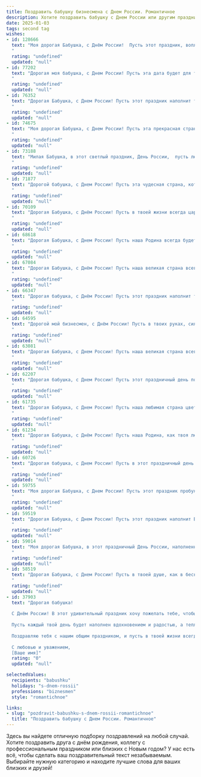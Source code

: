```yaml
---
title: Поздравить бабушку бизнесмена с Днем России. Романтичное
description: Хотите поздравить бабушку с Днем России или другим праздником? Наш ИИ создаст незабываемое поздравление, а вы обязательно выделитесь среди других.  
date: 2025-01-03
tags: second tag
wishes:
- id: 128666
  text: "Моя дорогая Бабушка, с Днём России!  Пусть этот праздник, воплощение нашей великой страны, наполнит Ваше сердце такой же безграничной любовью и нежностью, какая всегда царит в Вашем доме.  Желаю Вам, моя любимая бизнес-леди,  спокойствия, благополучия и вдохновения на все Ваши прекрасные начинания. Пусть каждый день радует Вас, как солнечный летний день на русской природе, и дарит ощущение счастья и безмятежности, достойное такой замечательной женщины, как Вы.
  "
  rating: "undefined"
  updated: "null"
- id: 77202
  text: "Дорогая моя бабушка, с Днем России! Пусть эта дата будет для тебя символом не только великой страны, но и  твоей силы, мудрости и любви. Твой бизнес-инстинкт – это настоящий патриотизм, ведь ты строишь будущее нашей страны, вкладывая в него  свою энергию и душу. Желаю тебе крепкого здоровья, благополучия и  светлых эмоций, которые будут радовать тебя каждый  день!
  "
  rating: "undefined"
  updated: "null"
- id: 76352
  text: "Дорогая Бабушка, с Днем России! Пусть этот праздник наполнит твою жизнь  яркими красками, словно летний пейзаж родной земли.  Пусть любовь, покой и благополучие  окружают тебя, как сосны в густом лесу.  Ты -  опора нашей семьи, символ мудрости и тепла.  Мы  гордимся,  что ты  создала  уютный  и  крепкий  очаг, как  настоящий  бизнесмен,  который  умно  и  с  любовью  строит  свои  проекты. Пусть  все  желания  сбудутся!  Счастья  тебе!
  "
  rating: "undefined"
  updated: "null"
- id: 74675
  text: "Моя дорогая Бабушка, с Днем России! Пусть эта прекрасная страна, которую ты любишь всем сердцем, всегда дарит тебе тепло и радость, а твоя душа останется такой же светлой и чистой, как июньское утро.  💖
  "
  rating: "undefined"
  updated: "null"
- id: 73188
  text: "Милая Бабушка, в этот светлый праздник, День России,  пусть любовь к нашей Родине сияет в твоих глазах, как бриллианты на твоих руках, украшенных от проделанных  дел, как бизнесмен, для семьи.
  "
  rating: "undefined"
  updated: "null"
- id: 71877
  text: "Дорогой бабушка, с Днем России! Пусть эта чудесная страна, которую мы так любим, всегда дарит нам свет, радость и вдохновение. Ты, как истинный патриот, наполняешь нашу жизнь теплом и заботой. Желаю тебе крепкого здоровья, безграничного счастья и всегда ярких красок жизни!
  "
  rating: "undefined"
  updated: "null"
- id: 70109
  text: "Дорогая Бабушка, с Днём России! Пусть в твоей жизни всегда царит мир, любовь и процветание, как на этой прекрасной земле, что мы называем Родиной.  Пусть этот день подарит тебе  радость и тепло, как солнечный свет, а душа всегда будет светлой и прекрасной, как русская весна.
  "
  rating: "undefined"
  updated: "null"
- id: 68618
  text: "Дорогая Бабушка, с Днем России! Пусть наша Родина всегда будет для тебя  оплотом любви и надежды, а сердце твое  наполняется  гордостью за ее  великую историю и светлое будущее.  Будь сильна, как  дух  нашего народа,  и  нежна, как  цветение русской  весны.  Желаю тебе  мира,  благополучия  и  радости  в  этот  прекрасный  день!
  "
  rating: "undefined"
  updated: "null"
- id: 67084
  text: "Дорогая Бабушка, с Днём России! Пусть наша великая страна всегда будет для тебя источником вдохновения и гордости, а сердце твоё –  полным любви и радости.  Пусть твоя жизнь будет такой же яркой и сильной, как наша Родина. С праздником, моя дорогая!
  "
  rating: "undefined"
  updated: "null"
- id: 66347
  text: "Дорогая бабушка, с Днём России! Пусть этот праздник наполнит твою жизнь той же теплотой и любовью, что ты даришь нам каждый день. Твоя мудрость и доброта - настоящая опора, а твой бизнес-опыт - пример для подражания. Желаю тебе процветания, благополучия и крепкого здоровья!
  "
  rating: "undefined"
  updated: "null"
- id: 64595
  text: "Дорогой мой бизнесмен, с Днём России! Пусть в твоих руках, сильных и уверенных, всегда будут только успешные проекты, а в сердце – любовь к нашей Родине, большой и прекрасной, как ты сам.
  "
  rating: "undefined"
  updated: "null"
- id: 63081
  text: "Дорогая Бабушка, с Днем России! Пусть наша великая страна всегда будет источником гордости и вдохновения, как и ты для меня. Пусть каждый день будет полон любви, радости и процветания, как твой бизнес – успеха и благополучия!
  "
  rating: "undefined"
  updated: "null"
- id: 62207
  text: "Дорогая бабушка, с Днем России! Пусть этот праздничный день подарит тебе столько же тепла и любви, сколько ты даришь нам своим любящим сердцем. Пусть твоя жизнь будет наполнена радостью, добрыми делами и, конечно же, приятными сюрпризами!
  "
  rating: "undefined"
  updated: "null"
- id: 61735
  text: "Дорогая Бабушка, с Днем России! Пусть наша любимая страна цветет и процветает, а ты, как символ ее мудрости и любви, всегда будешь в окружении счастья и благополучия.  Пусть этот день подарит тебе романтические мгновения, наполненные теплотой и нежностью, как и твой удивительный бизнес, который ты ведешь с такой страстью и любовью.
  "
  rating: "undefined"
  updated: "null"
- id: 61234
  text: "Дорогая Бабушка, с Днём России! Пусть наша Родина, как твоя любовь,  окружает тебя теплом, заботой и нежностью. В этот праздничный день позволь себе отдохнуть и насладиться красотой нашей земли. Счастья тебе, здоровья и благополучия!
  "
  rating: "undefined"
  updated: "null"
- id: 60726
  text: "Дорогая бабушка, с Днем России! Пусть в этот праздничный день наша страна сияет как бриллиант, а ты, моя любимая, остаешься его самой драгоценной огранкой. Пусть твоя жизнь будет такой же яркой и многогранной, как твои бизнес-проекты.
  "
  rating: "undefined"
  updated: "null"
- id: 59755
  text: "Моя дорогая Бабушка, с Днем России! Пусть этот праздник пробуждает в твоей душе самые светлые чувства, как любовь к нашей великой стране, так и трепетное, романтическое ощущение от жизни, которую ты прожила. Я желаю тебе долгих лет,  здоровья и благополучия, чтобы ты всегда могла наслаждаться красотой жизни и силой нашей Родины!
  "
  rating: "undefined"
  updated: "null"
- id: 59519
  text: "Дорогая Бабушка, с Днем России! Пусть этот праздник наполнит Вашу жизнь теплом, любовью и благополучием, а бизнес процветает, как прекрасный русский сад!
  "
  rating: "undefined"
  updated: "null"
- id: 59014
  text: "Моя дорогая Бабушка, в этот праздничный День России, наполненный гордостью за нашу страну, я хочу пожелать тебе самого светлого и романтичного счастья. Пусть твоя жизнь будет полна любви, тепла и гармонии, как прекрасные русские пейзажи, которые ты так любишь.  Пусть вечная молодость, оптимизм и благополучие всегда сопутствуют твоему бизнесу, и пусть каждый день приносит новые яркие моменты, которые ты будешь долго помнить!
  "
  rating: "undefined"
  updated: "null"
- id: 58519
  text: "Дорогая Бабушка, с Днем России! Пусть в твоей душе, как в бескрайних просторах нашей Родины, всегда царит любовь, мир и процветание. Ты – настоящая бизнес-леди, а твой оптимизм и сила духа – это тот фундамент, который держит наши сердца вместе.  В этот праздничный день желаю тебе здоровья, счастья и исполнения всех самых заветных желаний!
  "
  rating: "undefined"
  updated: "null"
- id: 37903
  text: "Дорогая бабушка!
  
  С Днём России! В этот удивительный праздник хочу пожелать тебе, чтобы твоя жизнь, как цветущий сад, наполнялась яркими моментами и счастьем. Ты — настоящий бизнесмен своего счастья, и я восхищаюсь твоей мудростью и умением находить лучшие решения в жизни.
  
  Пусть каждый твой день будет наполнен вдохновением и радостью, а тепло твоего сердца согревает всех вокруг. Ты — не только моя бабушка, ты — мой источник силы и нежности. Пусть Россия, как и ты, процветает и дарит своим людям любовь и уверенность в завтрашнем дне.
  
  Поздравляю тебя с нашим общим праздником, и пусть в твоей жизни всегда будет место для мечты и романтики!
  
  С любовью и уважением,
  [Ваше имя]"
  rating: "0"
  updated: "null"

selectedValues:
  recipients: "babushku"
  holidays: "s-dnem-rossii"
  professions: "biznesmen"
  style: "romantichnoe"

links:
- slug: "pozdravit-babushku-s-dnem-rossii-romantichnoe"
  title: "Поздравить бабушку с Днем России. Романтичное"
---
```


Здесь вы найдете отличную подборку поздравлений на любой случай. 
Хотите поздравить друга с днём рождения, коллегу с профессиональным праздником или близких с Новым годом? У нас есть всё, чтобы сделать ваш поздравительный текст незабываемым. Выбирайте нужную категорию и находите лучшие слова для ваших близких и друзей!
